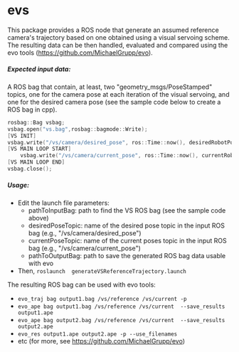 # evs

This package provides a ROS node that generate an assumed
reference camera's trajectory based on one obtained using a visual servoing scheme.
The resulting data can be then handled, evaluated and compared using the 
evo tools (https://github.com/MichaelGrupp/evo).

##### Expected input data:
A ROS bag that contain, at least, two "geometry_msgs/PoseStamped" topics, 
one for the camera pose at each iteration of the visual servoing, and one 
for the desired camera pose 
(see the sample code below to create a ROS bag in cpp).

```cpp
rosbag::Bag vsbag;
vsbag.open("vs.bag",rosbag::bagmode::Write);
[VS INIT]
vsbag.write("/vs/camera/desired_pose", ros::Time::now(), desiredRobotPoseStamped);
[VS MAIN LOOP START]
    vsbag.write("/vs/camera/current_pose", ros::Time::now(), currentRobotPoseStamped);
[VS MAIN LOOP END]
vsbag.close();
```

##### Usage:
- Edit the launch file parameters: 
    - pathToInputBag:   path to find the VS ROS bag (see the sample code above) 
    - desiredPoseTopic: name of the desired pose topic in the input ROS bag (e.g., "/vs/camera/desired_pose")
    - currentPoseTopic: name of the current poses topic in the input ROS bag (e.g., "/vs/camera/current_pose")
    - pathToOutputBag:  path to save the generated ROS bag data usable with evo
- Then, ```roslaunch  generateVSReferenceTrajectory.launch```

The resulting ROS bag can be used with evo tools:
- ```evo_traj bag output1.bag /vs/reference /vs/current -p```
- ```evo_ape bag output1.bag /vs/reference /vs/current  --save_results output1.ape```
- ```evo_ape bag output2.bag /vs/reference /vs/current  --save_results output2.ape```
- ```evo_res output1.ape output2.ape -p --use_filenames```
- etc (for more, see https://github.com/MichaelGrupp/evo)

